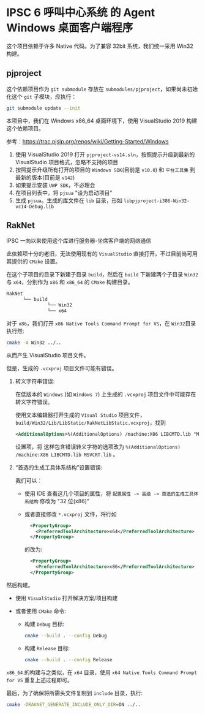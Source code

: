 # IPSC 6 呼叫中心系统 的 Agent Windows 桌面客户端程序

这个项目依赖于许多 Native 代码。为了兼容 32bit 系统，我们统一采用 Win32 构建。

## pjproject

这个依赖项目作为 `git submodule` 存放在 `submodules/pjproject`，如果尚未初始化这个 `git` 子模块，应执行：

```sh
git submodule update --init
```

本项目中，我们在 Windows x86_64 桌面环境下，使用 VisualStudio 2019 构建这个依赖项目。

参考：<https://trac.pjsip.org/repos/wiki/Getting-Started/Windows>

1. 使用 VisualStudio 2019 打开 `pjproject-vs14.sln`，按照提示升级到最新的 VisualStudio 项目格式，忽略不支持的项目
2. 按照提示升级所有打开的项目的 `Windows SDK`(目前是 `v10.0`) 和 `平台工具集` 到最新的版本(目前是 `v142`)
3. 如果提示安装 `UWP SDK`，不必理会
4. 在项目列表中，将 `pjsua` "设为启动项目"
5. 生成 `pjsua`。生成的库文件在 `lib` 目录，形如 `libpjproject-i386-Win32-vc14-Debug.lib`

## RakNet

IPSC 一向以来使用这个库进行服务器-坐席客户端的网络通信

此依赖项十分的老旧，无法使用现有的 `VisualStudio` 直接打开，不过目前尚可用其提供的 `CMake` 设置。

在这个子项目的目录下新建子目录 `build`，然后在 `build` 下新建两个子目录 `Win32` 与 `x64`，分别作为 `x86` 和 `x86_64` 的 `CMake` 构建目录。

```sh
RakNet
      └── build
               └── Win32
               └── x64
```



对于 `x86`，我们打开 `x86 Native Tools Command Prompt for VS`，在 `Win32`目录执行然:

```sh
cmake -A Win32 ../..
```

从而产生 VisualStudio 项目文件。

但是，生成的 `.vcxproj` 项目文件可能有错误。

1. 转义字符串错误:

   在低版本的 `Windows` (如 `Windows 7`) 上生成的 `.vcxproj` 项目文件中可能存在转义字符错误。

   使用文本编辑器打开生成的 `Visual Studio` 项目文件， `build/Win32/Lib/LibStatic/RakNetLibStatic.vcxproj`，找到

   ```xml
   <AdditionalOptions>%(AdditionalOptions) /machine:X86 LIBCMTD.lib "MSVCRT.lib&amp;quot"%3B""</AdditionalOptions>
   ```

   设置项，将 这样包含错误转义字符的选项改为 `%(AdditionalOptions) /machine:X86 LIBCMTD.lib MSVCRT.lib` 。

1. “首选的生成工具体系结构”设置错误:

   我们可以：
   
   - 使用 IDE 查看这几个项目的属性，将 `配置属性 -> 高级 -> 首选的生成工具体系结构` 修改为 "32 位(x86)"
   
   - 或者直接修改 `*.vcxproj` 文件，将行如
   
     ```xml
       <PropertyGroup>
         <PreferredToolArchitecture>x64</PreferredToolArchitecture>
       </PropertyGroup>
     ```
   
     的改为:
   
     ```xml
       <PropertyGroup>
         <PreferredToolArchitecture>x86</PreferredToolArchitecture>
       </PropertyGroup>
     ```

然后构建。

- 使用 `VisualStudio` 打开解决方案/项目构建

- 或者使用 `CMake` 命令:

  - 构建 `Debug` 目标:

    ```sh
    cmake --build . --config Debug
    ```

  - 构建 `Release` 目标:

    ```sh
    cmake --build . --config Release
    ```

`x86_64` 的构建与之类似，在 `x64` 目录，使用 `x64 Native Tools Command Prompt for VS` 重复上述过程即可。

最后，为了确保将所需头文件复制到 `include` 目录，执行:

```sh
cmake -DRAKNET_GENERATE_INCLUDE_ONLY_DIR=ON ../..
```

